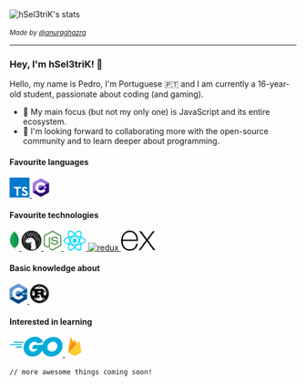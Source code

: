 <img alt="hSel3triK's stats" src="https://github-readme-stats.vercel.app/api?username=hSel3triK&show_icons=true&line_height=30&icon_color=1374EF&title_color=000&text_color=696969" />

<i><small>Made by <a target="_blank" href="https://github.com/anuraghazra">@anuraghazra</a></small></i>

<hr />

### Hey, I'm hSel3triK! 👋

<p>Hello, my name is Pedro, I'm Portuguese 🇵🇹 and I am currently a 16-year-old student, passionate about coding (and gaming).</p>

-   🎯 My main focus (but not my only one) is JavaScript and its entire ecosystem.
-   💭 I'm looking forward to collaborating more with the open-source community and to learn deeper about programming.

#### Favourite languages

<a target="_blank" href="https://www.typescriptlang.org/">
    <img alt="typescript" height="35em" src="https://github.com/hSel3triK/hSel3triK/raw/master/icons/typescript.svg">
</a>

<a target="_blank" href="https://docs.microsoft.com/en-gb/dotnet/csharp/">
    <img alt="csharp" height="35em" src="https://github.com/hSel3triK/hSel3triK/raw/master/icons/csharp.svg">
</a>

#### Favourite technologies

<a target="_blank" href="https://mongodb.com/">
    <img alt="mongodb" height="35em" src="https://github.com/hSel3triK/hSel3triK/raw/master/icons/mongodb.svg">
</a>

<a target="_blank" href="https://deno.land/">
    <img alt="deno" height="35em" src="https://github.com/hSel3triK/hSel3triK/raw/master/icons/deno.svg">
</a>

<a target="_blank" href="https://nodejs.org/en/">
    <img alt="node" height="35em" src="https://github.com/hSel3triK/hSel3triK/raw/master/icons/node.svg">
</a>

<a target="_blank" href="https://reactjs.org/">
    <img alt="react" height="35em" src="https://github.com/hSel3triK/hSel3triK/raw/master/icons/react.svg">
</a>

<a target="_blank" href="https://redux.js.org/">
    <img alt="redux" height="35em" src="https://github.com/hSel3triK/hSel3triK/raw/master/icons/redux.svg">
</a>

<a target="_blank" href="https://expressjs.com/">
    <img alt="express" height="35em" src="https://github.com/hSel3triK/hSel3triK/raw/master/icons/express.svg">
</a>

#### Basic knowledge about

<a target="_blank" href="https://docs.microsoft.com/en-gb/cpp/?view=vs-2019">
    <img alt="cplusplus" height="35em" src="https://github.com/hSel3triK/hSel3triK/raw/master/icons/cplusplus.svg">
</a>

<a target="_blank" href="https://rust-lang.org/">
    <img alt="rust" height="35em" src="https://github.com/hSel3triK/hSel3triK/raw/master/icons/rust.svg">
</a>

#### Interested in learning

<a target="_blank" href="https://golang.org/">
    <img alt="golang" height="35em" src="https://github.com/hSel3triK/hSel3triK/raw/master/icons/golang.svg">
</a>

<a target="_blank" href="https://firebase.google.com/">
    <img alt="firebase" height="35em" src="https://github.com/hSel3triK/hSel3triK/raw/master/icons/firebase.svg">
</a>

<code>// more awesome things coming soon!</code>
